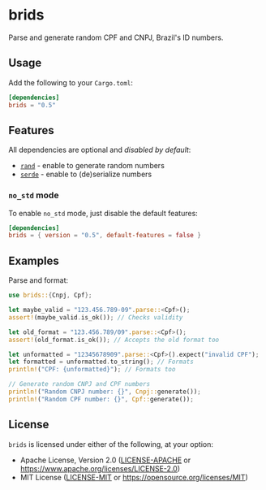 # brids

Parse and generate random CPF and CNPJ, Brazil's ID numbers.

## Usage

Add the following to your `Cargo.toml`:

```toml
[dependencies]
brids = "0.5"
```

## Features

All dependencies are optional and _disabled by default_:

* [`rand`] - enable to generate random numbers
* [`serde`] - enable to (de)serialize numbers

[`rand`]: https://crates.io/crates/rand
[`serde`]: https://crates.io/crates/serde

### `no_std` mode

To enable `no_std` mode, just disable the default features:

```toml
[dependencies]
brids = { version = "0.5", default-features = false }
```

## Examples

Parse and format:

```rust
use brids::{Cnpj, Cpf};

let maybe_valid = "123.456.789-09".parse::<Cpf>();
assert!(maybe_valid.is_ok()); // Checks validity

let old_format = "123.456.789/09".parse::<Cpf>();
assert!(old_format.is_ok()); // Accepts the old format too

let unformatted = "12345678909".parse::<Cpf>().expect("invalid CPF");
let formatted = unformatted.to_string(); // Formats
println!("CPF: {unformatted}"); // Formats too

// Generate random CNPJ and CPF numbers
println!("Random CNPJ number: {}", Cnpj::generate());
println!("Random CPF number: {}", Cpf::generate());
```

## License

`brids` is licensed under either of the following, at your option:

*   Apache License, Version 2.0 ([LICENSE-APACHE](LICENSE-APACHE) or
    https://www.apache.org/licenses/LICENSE-2.0)
*   MIT License ([LICENSE-MIT](LICENSE-MIT) or
    https://opensource.org/licenses/MIT)
